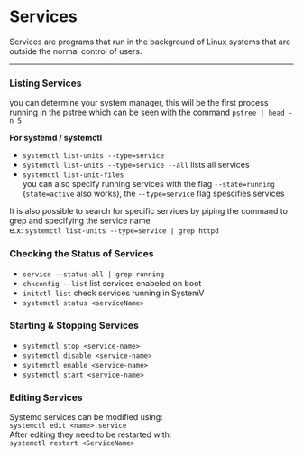 # Services

Services are programs that run in the background of Linux systems that are outside the normal control of users.

***

### Listing Services <a href="#listing-services" id="listing-services"></a>

you can determine your system manager, this will be the first process running in the pstree which can be seen with the command `pstree | head -n 5`

**For systemd / systemctl**

* `systemctl list-units --type=service`
* `systemctl list-units --type=service --all` lists all services
* `systemctl list-unit-files`\
  you can also specify running services with the flag `--state=running` (`state=active` also works), the `--type=service` flag spescifies services

It is also possible to search for specific services by piping the command to grep and specifying the service name\
e.x: `systemctl list-units --type=service | grep httpd`

### Checking the Status of Services <a href="#checking-the-status-of-services" id="checking-the-status-of-services"></a>

* `service --status-all | grep running`
* `chkconfig --list` list services enabeled on boot
* `initctl list` check services running in SystemV
* `systemctl status <serviceName>`

### Starting & Stopping Services <a href="#starting-stopping-services" id="starting-stopping-services"></a>

* `systemctl stop <service-name>`
* `systemctl disable <service-name>`
* `systemctl enable <service-name>`
* `systemctl start <service-name>`

### Editing Services <a href="#editing-services" id="editing-services"></a>

Systemd services can be modified using:\
`systemctl edit <name>.service`\
After editing they need to be restarted with:\
`systemctl restart <ServiceName>`
